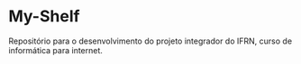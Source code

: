 # My-Shelf
Repositório para o desenvolvimento do projeto integrador do IFRN, curso de informática para internet.
